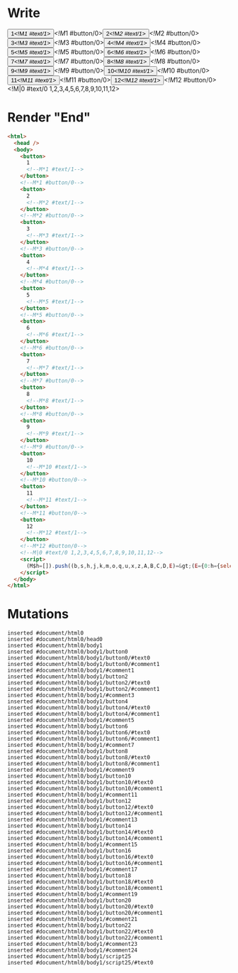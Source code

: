 # Write
  <button>1<!M*1 #text/1></button><!M*1 #button/0><button>2<!M*2 #text/1></button><!M*2 #button/0><button>3<!M*3 #text/1></button><!M*3 #button/0><button>4<!M*4 #text/1></button><!M*4 #button/0><button>5<!M*5 #text/1></button><!M*5 #button/0><button>6<!M*6 #text/1></button><!M*6 #button/0><button>7<!M*7 #text/1></button><!M*7 #button/0><button>8<!M*8 #text/1></button><!M*8 #button/0><button>9<!M*9 #text/1></button><!M*9 #button/0><button>10<!M*10 #text/1></button><!M*10 #button/0><button>11<!M*11 #text/1></button><!M*11 #button/0><button>12<!M*12 #text/1></button><!M*12 #button/0><!M|0 #text/0 1,2,3,4,5,6,7,8,9,10,11,12><script>(M$h=[]).push((b,s,h,j,k,m,o,q,u,x,z,A,B,C,D,E)=>(E={0:h={selected:0,"#text/0(":new Map([[0,j={num:1}],[1,k={num:2}],[2,m={num:3}],[3,o={num:4}],[4,q={num:5}],[5,u={num:6}],[6,x={num:7}],[7,z={num:8}],[8,A={num:9}],[9,B={num:10}],[10,C={num:11}],[11,D={num:12}]])},1:j,2:k,3:m,4:o,5:q,6:u,7:x,8:z,9:A,10:B,11:C,12:D},j._=k._=m._=o._=q._=u._=x._=z._=A._=B._=C._=D._=h,E),[1,"packages/translator-tags/src/__tests__/fixtures/basic-nested-scope-for/template.marko_1_num",2,"packages/translator-tags/src/__tests__/fixtures/basic-nested-scope-for/template.marko_1_num",3,"packages/translator-tags/src/__tests__/fixtures/basic-nested-scope-for/template.marko_1_num",4,"packages/translator-tags/src/__tests__/fixtures/basic-nested-scope-for/template.marko_1_num",5,"packages/translator-tags/src/__tests__/fixtures/basic-nested-scope-for/template.marko_1_num",6,"packages/translator-tags/src/__tests__/fixtures/basic-nested-scope-for/template.marko_1_num",7,"packages/translator-tags/src/__tests__/fixtures/basic-nested-scope-for/template.marko_1_num",8,"packages/translator-tags/src/__tests__/fixtures/basic-nested-scope-for/template.marko_1_num",9,"packages/translator-tags/src/__tests__/fixtures/basic-nested-scope-for/template.marko_1_num",10,"packages/translator-tags/src/__tests__/fixtures/basic-nested-scope-for/template.marko_1_num",11,"packages/translator-tags/src/__tests__/fixtures/basic-nested-scope-for/template.marko_1_num",12,"packages/translator-tags/src/__tests__/fixtures/basic-nested-scope-for/template.marko_1_num",])</script>


# Render "End"
```html
<html>
  <head />
  <body>
    <button>
      1
      <!--M*1 #text/1-->
    </button>
    <!--M*1 #button/0-->
    <button>
      2
      <!--M*2 #text/1-->
    </button>
    <!--M*2 #button/0-->
    <button>
      3
      <!--M*3 #text/1-->
    </button>
    <!--M*3 #button/0-->
    <button>
      4
      <!--M*4 #text/1-->
    </button>
    <!--M*4 #button/0-->
    <button>
      5
      <!--M*5 #text/1-->
    </button>
    <!--M*5 #button/0-->
    <button>
      6
      <!--M*6 #text/1-->
    </button>
    <!--M*6 #button/0-->
    <button>
      7
      <!--M*7 #text/1-->
    </button>
    <!--M*7 #button/0-->
    <button>
      8
      <!--M*8 #text/1-->
    </button>
    <!--M*8 #button/0-->
    <button>
      9
      <!--M*9 #text/1-->
    </button>
    <!--M*9 #button/0-->
    <button>
      10
      <!--M*10 #text/1-->
    </button>
    <!--M*10 #button/0-->
    <button>
      11
      <!--M*11 #text/1-->
    </button>
    <!--M*11 #button/0-->
    <button>
      12
      <!--M*12 #text/1-->
    </button>
    <!--M*12 #button/0-->
    <!--M|0 #text/0 1,2,3,4,5,6,7,8,9,10,11,12-->
    <script>
      (M$h=[]).push((b,s,h,j,k,m,o,q,u,x,z,A,B,C,D,E)=&gt;(E={0:h={selected:0,"#text/0(":new Map([[0,j={num:1}],[1,k={num:2}],[2,m={num:3}],[3,o={num:4}],[4,q={num:5}],[5,u={num:6}],[6,x={num:7}],[7,z={num:8}],[8,A={num:9}],[9,B={num:10}],[10,C={num:11}],[11,D={num:12}]])},1:j,2:k,3:m,4:o,5:q,6:u,7:x,8:z,9:A,10:B,11:C,12:D},j._=k._=m._=o._=q._=u._=x._=z._=A._=B._=C._=D._=h,E),[1,"packages/translator-tags/src/__tests__/fixtures/basic-nested-scope-for/template.marko_1_num",2,"packages/translator-tags/src/__tests__/fixtures/basic-nested-scope-for/template.marko_1_num",3,"packages/translator-tags/src/__tests__/fixtures/basic-nested-scope-for/template.marko_1_num",4,"packages/translator-tags/src/__tests__/fixtures/basic-nested-scope-for/template.marko_1_num",5,"packages/translator-tags/src/__tests__/fixtures/basic-nested-scope-for/template.marko_1_num",6,"packages/translator-tags/src/__tests__/fixtures/basic-nested-scope-for/template.marko_1_num",7,"packages/translator-tags/src/__tests__/fixtures/basic-nested-scope-for/template.marko_1_num",8,"packages/translator-tags/src/__tests__/fixtures/basic-nested-scope-for/template.marko_1_num",9,"packages/translator-tags/src/__tests__/fixtures/basic-nested-scope-for/template.marko_1_num",10,"packages/translator-tags/src/__tests__/fixtures/basic-nested-scope-for/template.marko_1_num",11,"packages/translator-tags/src/__tests__/fixtures/basic-nested-scope-for/template.marko_1_num",12,"packages/translator-tags/src/__tests__/fixtures/basic-nested-scope-for/template.marko_1_num",])
    </script>
  </body>
</html>
```

# Mutations
```
inserted #document/html0
inserted #document/html0/head0
inserted #document/html0/body1
inserted #document/html0/body1/button0
inserted #document/html0/body1/button0/#text0
inserted #document/html0/body1/button0/#comment1
inserted #document/html0/body1/#comment1
inserted #document/html0/body1/button2
inserted #document/html0/body1/button2/#text0
inserted #document/html0/body1/button2/#comment1
inserted #document/html0/body1/#comment3
inserted #document/html0/body1/button4
inserted #document/html0/body1/button4/#text0
inserted #document/html0/body1/button4/#comment1
inserted #document/html0/body1/#comment5
inserted #document/html0/body1/button6
inserted #document/html0/body1/button6/#text0
inserted #document/html0/body1/button6/#comment1
inserted #document/html0/body1/#comment7
inserted #document/html0/body1/button8
inserted #document/html0/body1/button8/#text0
inserted #document/html0/body1/button8/#comment1
inserted #document/html0/body1/#comment9
inserted #document/html0/body1/button10
inserted #document/html0/body1/button10/#text0
inserted #document/html0/body1/button10/#comment1
inserted #document/html0/body1/#comment11
inserted #document/html0/body1/button12
inserted #document/html0/body1/button12/#text0
inserted #document/html0/body1/button12/#comment1
inserted #document/html0/body1/#comment13
inserted #document/html0/body1/button14
inserted #document/html0/body1/button14/#text0
inserted #document/html0/body1/button14/#comment1
inserted #document/html0/body1/#comment15
inserted #document/html0/body1/button16
inserted #document/html0/body1/button16/#text0
inserted #document/html0/body1/button16/#comment1
inserted #document/html0/body1/#comment17
inserted #document/html0/body1/button18
inserted #document/html0/body1/button18/#text0
inserted #document/html0/body1/button18/#comment1
inserted #document/html0/body1/#comment19
inserted #document/html0/body1/button20
inserted #document/html0/body1/button20/#text0
inserted #document/html0/body1/button20/#comment1
inserted #document/html0/body1/#comment21
inserted #document/html0/body1/button22
inserted #document/html0/body1/button22/#text0
inserted #document/html0/body1/button22/#comment1
inserted #document/html0/body1/#comment23
inserted #document/html0/body1/#comment24
inserted #document/html0/body1/script25
inserted #document/html0/body1/script25/#text0
```